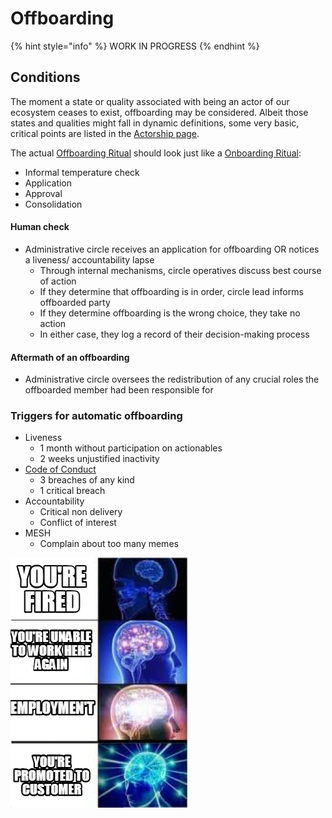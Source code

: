 # Offboarding

{% hint style="info" %}
WORK IN PROGRESS
{% endhint %}

## Conditions

The moment a state or quality associated with being an actor of our ecosystem ceases to exist, offboarding may be considered. Albeit those states and qualities might fall in dynamic definitions, some very basic, critical points are listed in the [Actorship page](./).

The actual [Offboarding Ritual](offboarding.md) should look just like a [Onboarding Ritual](onboarding/):

* Informal temperature check
* Application 
* Approval 
* Consolidation

#### Human check

* Administrative circle receives an application for offboarding OR notices a liveness/ accountability lapse
  * Through internal mechanisms, circle operatives discuss best course of action
  * If they determine that offboarding is in order, circle lead informs offboarded party
  * If they determine offboarding is the wrong choice, they take no action
  * In either case, they log a record of their decision-making process

#### Aftermath of an offboarding

* Administrative circle oversees the redistribution of any crucial roles the offboarded member had been responsible for

### Triggers for automatic offboarding

* Liveness
  * 1 month without participation on actionables 
  * 2 weeks unjustified inactivity 
* [Code of Conduct](code-of-conduct.md)
  * 3 breaches of any kind
  * 1 critical breach
* Accountability
  * Critical non delivery 
  * Conflict of interest
* MESH
  * Complain about too many memes

![](../.gitbook/assets/image.png)

